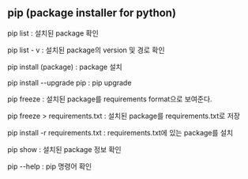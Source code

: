 ## pip (package installer for python)

pip list : 설치된 package 확인

pip list - v : 설치된 package의 version 및 경로 확인

pip install (package) : package 설치

pip install --upgrade pip : pip upgrade

pip freeze : 설치된 package를 requirements format으로 보여준다.

pip freeze > requirements.txt : 설치된 package를 requirements.txt로 저장

pip install -r requirements.txt : requirements.txt에 있는 package를 설치

pip show : 설치된 package 정보 확인

pip --help : pip 명령어 확인
